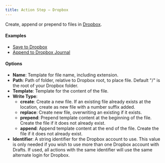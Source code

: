 ```yaml
---
title: Action Step – Dropbox
---
```


Create, append or prepend to files in [Dropbox](http://dropbox.com).

#### Examples

- [Save to Dropbox](http://actions.getdrafts.com/a/1EU)
- [Append to Dropbox Journal](http://actions.getdrafts.com/a/1EV)

#### Options

- **Name**: Template for file name, including extension.
- **Path**: Path of folder, relative to Dropbox root, to place file. Default "/" is the root of your Dropbox folder.
- **Template**: Template for the content of the file.
- **Write Type**:
  - **create**: Create a new file. If an existing file already exists at the location, create as new file with a number suffix added.
  - **replace**: Create new file, overwriting an existing if it exists.
  - **prepend**: Prepend template content at the beginning of the file. Create the file if it does not already exist.
  - **append**: Append template content at the end of the file. Create the file if it does not already exist.
- **Identifier**: A string identifier for the Dropbox account to use. This value is only needed if you wish to use more than one Dropbox account with Drafts. If used, all actions with the same identifier will use the same alternate login for Dropbox.
